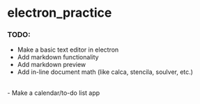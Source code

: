 # electron_practice

### TODO:
- Make a basic text editor in electron
- Add markdown functionality
- Add markdown preview
- Add in-line document math (like calca, stencila, soulver, etc.)
</br>
- Make a calendar/to-do list app
